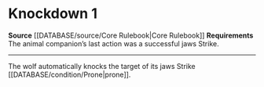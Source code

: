 ﻿---
actions: '[one-action]'
id: '21'
name: Knockdown
rarity: Common
requirement: "The animal companion\u2019s last action was a successful jaws Strike."
source: '[[DATABASE/source/Core Rulebook|Core Rulebook]]'
type: Action

---
# Knockdown <span class="action-icon">1</span>

**Source** [[DATABASE/source/Core Rulebook|Core Rulebook]] 
**Requirements** The animal companion’s last action was a successful jaws Strike.

---
The wolf automatically knocks the target of its jaws Strike [[DATABASE/condition/Prone|prone]].